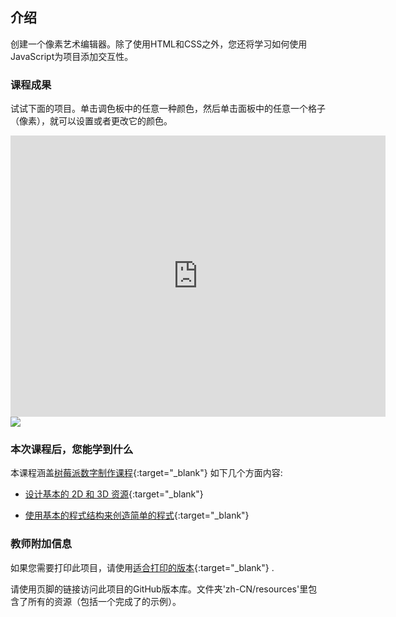 ## 介绍

创建一个像素艺术编辑器。除了使用HTML和CSS之外，您还将学习如何使用JavaScript为项目添加交互性。

### 课程成果

试试下面的项目。单击调色板中的任意一种颜色，然后单击面板中的任意一个格子（像素），就可以设置或者更改它的颜色。

<div class="trinket">
  <iframe src="https://trinket.io/embed/html/0e102a306b?outputOnly=true&start=result" width="600" height="450" frameborder="0" marginwidth="0" marginheight="0" allowfullscreen>
  </iframe>
  <img src="images/pixel-art-final.png">
</div>

### 本次课程后，您能学到什么

本课程涵盖[树莓派数字制作课程](https://rpf.io/curriculum){:target="_blank"} 如下几个方面内容:

+ [设计基本的 2D 和 3D 资源](https://www.raspberrypi.org/curriculum/design/creator){:target="_blank"}

+ [使用基本的程式结构来创造简单的程式](https://www.raspberrypi.org/curriculum/programming/creator){:target="_blank"}

### 教师附加信息

如果您需要打印此项目，请使用[适合打印的版本](https://projects.raspberrypi.org/zh-CN/projects/pixel-art/print){:target="_blank"} .

请使用页脚的链接访问此项目的GitHub版本库。文件夹'zh-CN/resources'里包含了所有的资源（包括一个完成了的示例）。